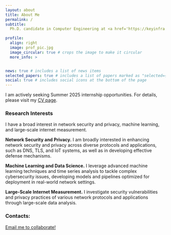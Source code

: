 ```yaml
---
layout: about
title: About Me
permalink: /
subtitle: 
  Ph.D. candidate in Computer Engineering at <a href='https://keyinfra.cs.virginia.edu'>University of virginia </a>, advised by <a href='https://engineering.virginia.edu/faculty/yixin-sun'> Prof. Yixin Sun </a>.

profile:
  align: right
  image: prof_pic.jpg
  image_circular: true # crops the image to make it circular
  more_info: >


news: true # includes a list of news items
selected_papers: true # includes a list of papers marked as "selected={true}"
social: true # includes social icons at the bottom of the page
---
```


I am actively seeking Summer 2025 internship opportunities. For details, please visit my <a href='/cv'>CV page</a>.


<h3>Research Interests</h3>
I have a broad interest in network security and privacy, machine learning, and large-scale internet measurement.


**Network Security and Privacy.** 
I am broadly interested in enhancing network security and privacy across diverse protocols and applications, such as DNS, TLS, and IoT systems, as well as in developing effective defense mechanisms.

**Machine Learning and Data Science.** 
I leverage advanced machine learning techniques and time series analysis to tackle complex cybersecurity issues, developing models and pipelines optimized for deployment in real-world network settings.


**Large-Scale Internet Measurement.** I investigate security vulnerabilities and privacy practices of various network protocols and applications through large-scale data analysis.


### Contacts:
 <a href="mailto:yz6me@virginia.edu" title="email"><i class="fa-solid fa-envelope"></i>   Email me to collaborate!</a>

